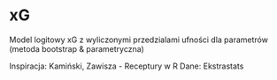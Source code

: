 # xG
Model logitowy xG z wyliczonymi przedzialami ufności dla parametrów (metoda bootstrap &amp; parametryczna)

Inspiracja: Kamiński, Zawisza - Receptury w R
Dane: Ekstrastats